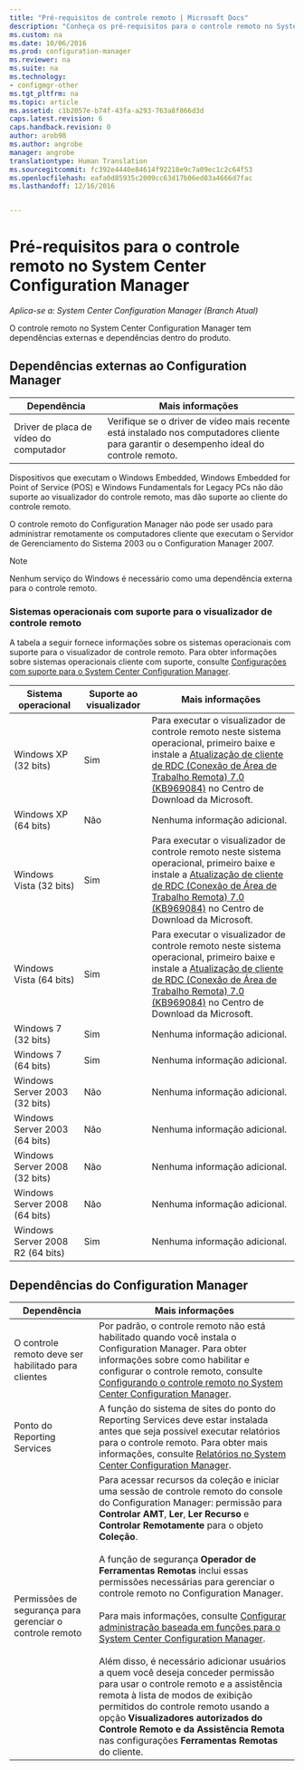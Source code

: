 ```yaml
---
title: "Pré-requisitos de controle remoto | Microsoft Docs"
description: "Conheça os pré-requisitos para o controle remoto no System Center Configuration Manager."
ms.custom: na
ms.date: 10/06/2016
ms.prod: configuration-manager
ms.reviewer: na
ms.suite: na
ms.technology:
- configmgr-other
ms.tgt_pltfrm: na
ms.topic: article
ms.assetid: c1b2057e-b74f-43fa-a293-763a8f866d3d
caps.latest.revision: 6
caps.handback.revision: 0
author: arob98
ms.author: angrobe
manager: angrobe
translationtype: Human Translation
ms.sourcegitcommit: fc392e4440e84614f92218e9c7a09ec1c2c64f53
ms.openlocfilehash: eafa0d85935c2009cc63d17b06ed83a4666d7fac
ms.lasthandoff: 12/16/2016


---
```

# <a name="prerequisites-for-remote-control-in-system-center-configuration-manager"></a>Pré-requisitos para o controle remoto no System Center Configuration Manager

*Aplica-se a: System Center Configuration Manager (Branch Atual)*

O controle remoto no System Center Configuration Manager tem dependências externas e dependências dentro do produto.  

## <a name="dependencies-external-to-configuration-manager"></a>Dependências externas ao Configuration Manager  

|Dependência|Mais informações|  
|----------------|----------------------|  
|Driver de placa de vídeo do computador|Verifique se o driver de vídeo mais recente está instalado nos computadores cliente para garantir o desempenho ideal do controle remoto.|  

 Dispositivos que executam o Windows Embedded, Windows Embedded for Point of Service (POS) e Windows Fundamentals for Legacy PCs não dão suporte ao visualizador do controle remoto, mas dão suporte ao cliente do controle remoto.  

 O controle remoto do Configuration Manager não pode ser usado para administrar remotamente os computadores cliente que executam o Servidor de Gerenciamento do Sistema 2003 ou o Configuration Manager 2007.  

> [!NOTE]  
>  Nenhum serviço do Windows é necessário como uma dependência externa para o controle remoto.  

### <a name="supported-operating-systems-for-the-remote-control-viewer"></a>Sistemas operacionais com suporte para o visualizador de controle remoto  
 A tabela a seguir fornece informações sobre os sistemas operacionais com suporte para o visualizador de controle remoto. Para obter informações sobre sistemas operacionais cliente com suporte, consulte [Configurações com suporte para o System Center Configuration Manager](../../../../core/plan-design/configs/supported-configurations.md).  

|Sistema operacional|Suporte ao visualizador|Mais informações|  
|----------------------|--------------------|----------------------|  
|Windows XP (32 bits)|Sim|Para executar o visualizador de controle remoto neste sistema operacional, primeiro baixe e instale a [Atualização de cliente de RDC (Conexão de Área de Trabalho Remota) 7.0 (KB969084)](https://www.microsoft.com/en-us/download/details.aspx?id=12767) no Centro de Download da Microsoft.|  
|Windows XP (64 bits)|Não|Nenhuma informação adicional.|  
|Windows Vista (32 bits)|Sim|Para executar o visualizador de controle remoto neste sistema operacional, primeiro baixe e instale a [Atualização de cliente de RDC (Conexão de Área de Trabalho Remota) 7.0 (KB969084)](https://www.microsoft.com/en-us/download/details.aspx?id=12767) no Centro de Download da Microsoft.|  
|Windows Vista (64 bits)|Sim|Para executar o visualizador de controle remoto neste sistema operacional, primeiro baixe e instale a [Atualização de cliente de RDC (Conexão de Área de Trabalho Remota) 7.0 (KB969084)](https://www.microsoft.com/en-us/download/details.aspx?id=12767) no Centro de Download da Microsoft.|  
|Windows 7 (32 bits)|Sim|Nenhuma informação adicional.|  
|Windows 7 (64 bits)|Sim|Nenhuma informação adicional.|  
|Windows Server 2003 (32 bits)|Não|Nenhuma informação adicional.|  
|Windows Server 2003 (64 bits)|Não|Nenhuma informação adicional.|  
|Windows Server 2008 (32 bits)|Não|Nenhuma informação adicional.|  
|Windows Server 2008 (64 bits)|Não|Nenhuma informação adicional.|  
|Windows Server 2008 R2 (64 bits)|Sim|Nenhuma informação adicional.|  

## <a name="configuration-manager-dependencies"></a>Dependências do Configuration Manager  

|Dependência|Mais informações|  
|----------------|----------------------|  
|O controle remoto deve ser habilitado para clientes|Por padrão, o controle remoto não está habilitado quando você instala o Configuration Manager. Para obter informações sobre como habilitar e configurar o controle remoto, consulte [Configurando o controle remoto no System Center Configuration Manager](../../../../core/clients/manage/remote-control/configuring-remote-control.md).|  
|Ponto do Reporting Services|A função do sistema de sites do ponto do Reporting Services deve estar instalada antes que seja possível executar relatórios para o controle remoto. Para obter mais informações, consulte [Relatórios no System Center Configuration Manager](../../../../core/servers/manage/reporting.md).|  
|Permissões de segurança para gerenciar o controle remoto|Para acessar recursos da coleção e iniciar uma sessão de controle remoto do console do Configuration Manager: permissão para **Controlar AMT**, **Ler**, **Ler Recurso** e **Controlar Remotamente** para o objeto **Coleção**.<br /><br /> A função de segurança **Operador de Ferramentas Remotas** inclui essas permissões necessárias para gerenciar o controle remoto no Configuration Manager.<br /><br /> Para mais informações, consulte [Configurar administração baseada em funções para o System Center Configuration Manager](../../../../core/servers/deploy/configure/configure-role-based-administration.md).<br /><br /> Além disso, é necessário adicionar usuários a quem você deseja conceder permissão para usar o controle remoto e a assistência remota à lista de modos de exibição permitidos do controle remoto usando a opção **Visualizadores autorizados do Controle Remoto e da Assistência Remota** nas configurações **Ferramentas Remotas** do cliente.|  

